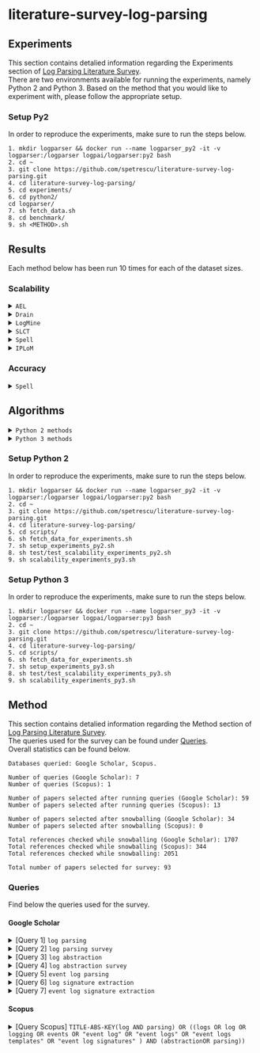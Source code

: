 # literature-survey-log-parsing

## Experiments
This section contains detalied information regarding the Experiments section of [Log Parsing Literature Survey](). <br>
There are two environments available for running the experiments, namely Python 2 and Python 3. 
Based on the method that you would like to experiment with, please follow the appropriate setup.

### Setup Py2
In order to reproduce the experiments, make sure to run the steps below.
```
1. mkdir logparser && docker run --name logparser_py2 -it -v logparser:/logparser logpai/logparser:py2 bash
2. cd ~
3. git clone https://github.com/spetrescu/literature-survey-log-parsing.git
4. cd literature-survey-log-parsing/
5. cd experiments/
6. cd python2/
cd logparser/
7. sh fetch_data.sh
8. cd benchmark/
9. sh <METHOD>.sh
```
## Results
Each method below has been run 10 times for each of the dataset sizes.

### Scalability
<details>
  <summary><code>AEL</code></summary>
  
  - BGL
      - <details>
        <summary>[1k, ..., 300k] => <code>NO 10k</code></summary>
         
        [1k, 2k, 4k, 20k, 50k, 100k, 200k, 300k]
        </details>
  - HDFS
      - <details>
        <summary>[1k, ..., 500k] => <code>ALL</code></summary>
         
        [1k, 2k, 4k, 10k, 20k, 50k, 100k, 200k, 300k, 500k]
        </details>
  - OpenSSH
      - <details>
        <summary>[1k, ..., 500k] => <code>NO 10k</code></summary>
         
        [1k, 2k, 4k, 20k, 50k, 100k, 200k, 300k, 500k]
        </details>
  - Thunderbird
      - <details>
        <summary>[1k, ..., 500k] => <code>ALL</code></summary>
         
        [1k, 2k, 4k, 10k, 20k, 50k, 100k, 200k, 300k, 500k]
        </details>
  - Windows
      - <details>
        <summary>[1k, ..., 500k] => <code>ALL</code></summary>
         
        [1k, 2k, 4k, 10k, 20k, 50k, 100k, 200k, 300k, 500k]
        </details>
  
</details>

<details>
  <summary><code>Drain</code></summary>
  
  - Android
      - <details>
        <summary>[1k, ..., 20k] => <code>ALL</code></summary>
         
        [1k, 2k, 4k, 10k, 20k]
        </details>
  - BGL
      - <details>
        <summary>[1k, ..., 300k] => <code>ALL</code></summary>
         
        [1k, 2k, 4k, 10k, 20k, 50k, 100k, 200k, 300k]
        </details>
  - HDFS
      - <details>
        <summary>[1k, ..., 1M] => <code>ALL</code></summary>
         
        [1k, 2k, 4k, 10k, 20k, 50k, 100k, 200k, 300k, 500k, 1M]
        </details>
  - OpenSSH
      - <details>
        <summary>[1k, ..., 500k] => <code>ALL</code></summary>
         
        [1k, 2k, 4k, 10k, 20k, 50k, 100k, 200k, 300k, 500k]
        </details>
  - Thunderbird
      - <details>
        <summary>[1k, ..., 1M] => <code>ALL</code></summary>
         
        [1k, 2k, 4k, 10k, 20k, 50k, 100k, 200k, 300k, 500k, 1M]
        </details>
  - Windows
      - <details>
        <summary>[1k, ..., 1M] => <code>ALL</code></summary>
         
        [1k, 2k, 4k, 10k, 20k, 50k, 100k, 200k, 300k, 500k, 1M]
        </details>
  
</details>

<details>
  <summary><code>LogMine</code></summary>
  
  - Android
      - <details>
        <summary>[1k, ..., 20k] => <code>NO 10k</code></summary>
         
        [1k, 2k, 4k, 20k]
        </details>
  - BGL
      - <details>
        <summary>[1k, ..., 20k] => <code>ALL</code></summary>
         
        [1k, 2k, 4k, 10k, 20k]
        </details>
  - HDFS
      - <details>
        <summary>[1k, ..., 20k] => <code>ALL</code></summary>
         
        [1k, 2k, 4k, 10k, 20k]
        </details>
  - Thunderbird
      - <details>
        <summary>[1k, ..., 20k] => <code>ALL</code></summary>
         
        [1k, 2k, 4k, 10k, 20k]
        </details>
<!--   - OpenSSH
      - <details>
        <summary>[1k, ..., 500k] => <code>NO 10k</code></summary>
         
        [1k, 2k, 4k, 20k, 50k, 100k, 200k, 300k, 500k]
        </details>
  - Windows
      - <details>
        <summary>[1k, ..., 500k] => <code>ALL</code></summary>
         
        [1k, 2k, 4k, 10k, 20k, 50k, 100k, 200k, 300k, 500k]
        </details> -->
  
</details>

<details>
  <summary><code>SLCT</code></summary>
  
  - HDFS
      - <details>
        <summary>[1k, ..., 1M] => <code>ALL</code></summary>
         
        [1k, 2k, 4k, 10k, 20k, 50k, 100k, 200k, 300k, 500k, 1M]
        </details>
  - Thunderbird
      - <details>
        <summary>[1k, ..., 20k] => <code>ALL</code></summary>
         
        [1k, 2k, 4k, 10k, 20k]
        </details>
  - Windows
      - <details>
        <summary>[1k, ..., 10k] => <code>NO 20k</code></summary>
         
        [1k, 2k, 4k, 10k, 20k]
        </details>
  
</details>

<details>
  <summary><code>Spell</code></summary>
  
  - BGL
      - <details>
        <summary>[1k, ..., 300k] => <code>NO 10k</code></summary>
         
        [1k, 2k, 4k, 20k, 50k, 100k, 200k, 300k]
        </details>
  - HDFS
      - <details>
        <summary>[1k, ..., 1M] => <code>ALL</code></summary>
         
        [1k, 2k, 4k, 10k, 20k, 50k, 100k, 200k, 300k, 500k, 1M]
        </details>
  - OpenSSH
      - <details>
        <summary>[1k, ..., 500k] => <code>NO 10k</code></summary>
         
        [1k, 2k, 4k, 20k, 50k, 100k, 200k, 300k, 500k]
        </details>
  - Thunderbird
      - <details>
        <summary>[1k, ..., 1M] => <code>ALL</code></summary>
         
        [1k, 2k, 4k, 10k, 20k, 50k, 100k, 200k, 300k, 500k, 1M]
        </details>
  - Windows
      - <details>
        <summary>[1k, ..., 20k] => <code>NO 50k</code></summary>
         
        [1k, 2k, 4k, 10k, 20k]
        </details>
  
</details>

<details>
  <summary><code>IPLoM</code></summary>

  - BGL
      - <details>
        <summary>[1k, ..., 300k] => <code>ALL</code></summary>
         
        [1k, 2k, 4k, 10k, 20k, 50k, 100k, 200k, 300k]
        </details>
  - HDFS
      - <details>
        <summary>[1k, ..., 1M] => <code>ALL</code></summary>
         
        [1k, 2k, 4k, 10k, 20k, 50k, 100k, 200k, 300k, 500k, 1M]
        </details>
  - OpenSSH
      - <details>
        <summary>[1k, ..., 500k] => <code>ALL</code></summary>
         
        [1k, 2k, 4k, 10k, 20k, 50k, 100k, 200k, 300k, 500k]
        </details>
  - Thunderbird
      - <details>
        <summary>[1k, ..., 1M] => <code>ALL</code></summary>
         
        [1k, 2k, 4k, 10k, 20k, 50k, 100k, 200k, 300k, 500k, 1M]
        </details>
  - Windows
      - <details>
        <summary>[1k, ..., 1M] => <code>ALL</code></summary>
         
        [1k, 2k, 4k, 10k, 20k, 50k, 100k, 200k, 300k, 500k, 1M]
        </details>
</details>

### Accuracy
<details>
  <summary><code>Spell</code></summary>
  
  - BGL
      - <details>
        <summary>[1k, ..., 300k] => <code>NO 10k</code></summary>
         
        [1k, 2k, 4k, 20k, 50k, 100k, 200k, 300k]
        </details>
  - HDFS
      - <details>
        <summary>[1k, ..., 1M] => <code>ALL</code></summary>
         
        [1k, 2k, 4k, 10k, 20k, 50k, 100k, 200k, 300k, 500k, 1M]
        </details>
  - OpenSSH
      - <details>
        <summary>[1k, ..., 500k] => <code>NO 10k</code></summary>
         
        [1k, 2k, 4k, 20k, 50k, 100k, 200k, 300k, 500k]
        </details>
  - Thunderbird
      - <details>
        <summary>[1k, ..., 1M] => <code>ALL</code></summary>
         
        [1k, 2k, 4k, 10k, 20k, 50k, 100k, 200k, 300k, 500k, 1M]
        </details>
  - Windows
      - <details>
        <summary>[1k, ..., 20k] => <code>NO 50k</code></summary>
         
        [1k, 2k, 4k, 10k, 20k]
        </details>
  
</details>

## Algorithms
<details>
  <summary><code>Python 2 methods</code></summary>

- [X] AEL
- [X] Drain
- [X] IPLoM
- [X] LenMa
- [X] LFA
- [X] LKE (prblms w Android & BGL)
- [X] LogCluster (prblms w Android)
- [X] LogMine
- [X] LogSig
- [ ] MoLFI
- [X] SHISO
- [X] SLCT (no Android)
- [X] Spell ✅ (no Windows >= 50k; no Android >= 50k)
  
Although implemented, methods with * are not scalable.
</details>

<details>
  <summary><code>Python 3 methods</code></summary>
  
- [ ] MoLFI
</details>


### Setup Python 2
In order to reproduce the experiments, make sure to run the steps below.
```
1. mkdir logparser && docker run --name logparser_py2 -it -v logparser:/logparser logpai/logparser:py2 bash
2. cd ~
3. git clone https://github.com/spetrescu/literature-survey-log-parsing.git
4. cd literature-survey-log-parsing/
5. cd scripts/
6. sh fetch_data_for_experiments.sh
7. sh setup_experiments_py2.sh
8. sh test/test_scalability_experiments_py2.sh
9. sh scalability_experiments_py3.sh
```

### Setup Python 3
In order to reproduce the experiments, make sure to run the steps below.
```
1. mkdir logparser && docker run --name logparser_py3 -it -v logparser:/logparser logpai/logparser:py3 bash
2. cd ~
3. git clone https://github.com/spetrescu/literature-survey-log-parsing.git
4. cd literature-survey-log-parsing/
5. cd scripts/
6. sh fetch_data_for_experiments.sh
7. sh setup_experiments_py3.sh
8. sh test/test_scalability_experiments_py3.sh
9. sh scalability_experiments_py3.sh
```

## Method

This section contains detalied information regarding the Method section of [Log Parsing Literature Survey](). <br>
The queries used for the survey can be found under [Queries](#queries). <br>
Overall statistics can be found below.

```
Databases queried: Google Scholar, Scopus.

Number of queries (Google Scholar): 7
Number of queries (Scopus): 1

Number of papers selected after running queries (Google Scholar): 59
Number of papers selected after running queries (Scopus): 13

Number of papers selected after snowballing (Google Scholar): 34
Number of papers selected after snowballing (Scopus): 0

Total references checked while snowballing (Google Scholar): 1707
Total references checked while snowballing (Scopus): 344
Total references checked while snowballing: 2051

Total number of papers selected for survey: 93
```

### <a name="queries"></a>Queries
Find below the queries used for the survey.
#### Google Scholar
<details>
  <summary>[Query 1] <code>log parsing</code></summary>
  
  1. <details>
     <summary><a href="https://arxiv.org/abs/1811.03509">Tools and Benchmarks for Automated Log Parsing</a> <b>(57)</b></summary>
 
     1. [SherLog: Error Diagnosis by Connecting Clues from Run-time Logs](https://dl.acm.org/doi/10.1145/1735971.1736038)
     2. [DeepLog: Anomaly Detection and Diagnosis from System Logs through Deep Learning](https://dl.acm.org/doi/10.1145/3133956.3134015)
     3. [Detecting Large-Scale System Problems by Mining Console Logs](https://dl.acm.org/doi/10.1145/1629575.1629587)
     4. [A Data Clustering Algorithm for Mining Patterns From Event Logs](https://ieeexplore.ieee.org/document/1251233)
     5. [LogCluster - A Data Clustering and Pattern Mining Algorithm for Event Logs](https://ieeexplore.ieee.org/document/7367331)
     6. [Clustering Event Logs Using Iterative Partitioning](https://dl.acm.org/doi/10.1145/1557019.1557154)
     7. [Length Matters: Clustering System Log Messages using Length of Words](https://arxiv.org/abs/1611.03213)
     8. [LogMine: Fast Pattern Recognition for Log Analytics](https://dl.acm.org/doi/10.1145/2983323.2983358)
     9. [Abstracting Log Lines to Log Event Types for Mining Software System Logs](https://ieeexplore.ieee.org/document/5463281)
     10. [LogSig: Generating System Events from Raw Textual Logs](https://dl.acm.org/doi/10.1145/2063576.2063690)
     11. [Incremental Mining of System Log Format](https://ieeexplore.ieee.org/document/6649746)
     12. [Abstracting Execution Logs to Execution Events for Enterprise Applications (Short Paper)](https://ieeexplore.ieee.org/document/4601543)
     </details>
  2. <details>
     <summary><a href="https://ieeexplore.ieee.org/abstract/document/8067504">Towards Automated Log Parsing for Large-Scale Log Data Analysis</a> <b>(54)</b></summary>
  
     1. [Execution Anomaly Detection in Distributed Systems through Unstructured Log Analysis](https://ieeexplore.ieee.org/document/5360240)
     2. [A Lightweight Algorithm for Message Type Extraction in System Application Logs](https://ieeexplore.ieee.org/document/5936060)
     </details>
  3. <details>
     <summary><a href="https://ieeexplore.ieee.org/abstract/document/7579781">An Evaluation Study on Log Parsing and Its Use in Log Mining</a> <b>(41)</b></summary>
  
     1. [Mining Event Logs with SLCT and LogHound](https://ieeexplore.ieee.org/abstract/document/4575281)
     </details>
  4. [Drain: An Online Log Parsing Approach with Fixed Depth Tree](https://ieeexplore.ieee.org/document/8029742) **(35)**
  5. [A Directed Acyclic Graph Approach to Online Log Parsing](https://arxiv.org/abs/1806.04356) **(41)**
  6. <details>
     <summary><a href="https://ieeexplore.ieee.org/abstract/document/9134790">Logram: Efficient Log Parsing Using n-Gram Dictionaries</a> <b>(74)</b></summary>
  
     1. [Mining Invariants from Console Logs for System Problem Detection](https://www.usenix.org/conference/usenix-atc-10/mining-invariants-console-logs-system-problem-detection)
     2. [An automated approach for abstracting execution logs to execution events](https://citeseerx.ist.psu.edu/viewdoc/download?doi=10.1.1.332.9832&rep=rep1&type=pdf)
     3. [Efficiently Extracting Operational Profiles from Execution Logs Using Suffix Arrays](https://ieeexplore.ieee.org/document/5362080)
     </details>
  7. [Self-Supervised Log Parsing](https://arxiv.org/abs/2003.07905) **(20)**
  8. <details>
     <summary><a href="https://ieeexplore.ieee.org/abstract/document/9209681">LogParse: Making Log Parsing Adaptive through Word Classification</a> <b>(34)</b></summary>
  
     1. [Learning Latent Events from Network Message Logs](https://arxiv.org/abs/1804.03346)
     </details>
  9. [Improving Performances of Log Mining for Anomaly Prediction Through NLP-Based Log Parsing](https://arxiv.org/abs/2003.07905) **(19)**
  1. <details>
     <summary><a href="https://ieeexplore.ieee.org/document/7837916">Spell: Streaming Parsing of System Event Logs</a> <b>(18)</b></summary>
  
     1. [LogTree: A Framework for Generating System Events from Raw Textual Logs](https://ieeexplore.ieee.org/document/5694003)
     2. [HLAer: a System for Heterogeneous Log Analysis](https://citeseerx.ist.psu.edu/viewdoc/download?doi=10.1.1.714.8589&rep=rep1&type=pdf)
     </details>
  2. [LPV: A Log Parser Based on Vectorization for Offline and Online Log Parsing](https://ieeexplore.ieee.org/abstract/document/9338336) **(21)**
  3. [An Efficient Log Parsing Algorithm Based on Heuristic Rules](https://link.springer.com/chapter/10.1007/978-3-030-29611-7_10) **(30)**
  4. [Paddy: An Event Log Parsing Approach using Dynamic Dictionary](https://ieeexplore.ieee.org/abstract/document/9110435) **(21)**
  5. [A Theoretical Framework for Understanding the Relationship Between Log Parsing and Anomaly Detection](https://link.springer.com/chapter/10.1007/978-3-030-88494-9_16) **(25)**
  6. [Spell: Online Streaming Parsing of Large Unstructured System Logs](https://ieeexplore.ieee.org/document/8489912) **(36)**
  7. [A Confidence-Guided Evaluation for Log Parsers Inner Quality](https://link.springer.com/article/10.1007/s11036-019-01501-6) **(48)**
  8. <details>
     <summary><a href="https://arxiv.org/abs/2110.15473">AWSOM-LP: An Effective Log Parsing Technique Using Pattern Recognition and Frequency Analysis</a> <b>(45)</b></summary>
  
     1. [Towards an NLP-based log template generation algorithm for system log analysis](https://dl.acm.org/doi/abs/10.1145/2619287.2619290)
     </details>
  9. <details>
     <summary><a href="https://ieeexplore.ieee.org/abstract/document/9458609">Prefix-Graph: A Versatile Log Parsing Approach Merging Prefix Tree with Probabilistic Graph</a> <b>(27)</b></summary>
  
     1. [LogAnomaly: Unsupervised Detection of Sequential and Quantitative Anomalies in Unstructured Logs](https://www.ijcai.org/proceedings/2019/658)
     2. [Logan: A Distributed Online Log Parser](https://ieeexplore.ieee.org/document/8731527)
     </details>
  1. <details>
     <summary><a href="https://ieeexplore.ieee.org/abstract/document/8988255">Efficient and Robust Syslog Parsing for Network Devices in Datacenter Networks</a> <b>(47)</b></summary>
  
     1. [Device-Agnostic Log Anomaly Classification with Partial Labels](https://ieeexplore.ieee.org/document/8624141)
     </details>
  2. <details>
     <summary><a href="https://dl.acm.org/doi/10.1145/3338906.3338931">Robust Log-Based Anomaly Detection on Unstable Log Data</a> <b>(48)</b></summary>
  
     1. [Experience Report: Log Mining Using Natural Language Processing and Application to Anomaly Detection](https://www.semanticscholar.org/paper/Experience-Report%3A-Log-Mining-Using-Natural-and-to-Bertero-Roy/bf06e55ccae276d39fa7476ff7a4a6ac8437579e)
     </details>
  3. [LogStamp: Automatic Online Log Parsing Based on Sequence Labelling](https://www.performance2021.deib.polimi.it/wp-content/uploads/2021/10/WAIN_2021_paper_12_Tao.pdf) **(23)**
  4. [A Review of Unstructured Data Analysis and Parsing Methods](https://ieeexplore.ieee.org/abstract/document/9167588) **(33)**
  5. [OLMPT: Research on Online Log Parsing Method Based on Prefix Tree](https://dl.acm.org/doi/10.1145/3452940.3452951) **(13)**
  6. <details>
     <summary><a href="https://ieeexplore.ieee.org/abstract/document/8989069">A Parallel Approach of Weighted Edit Distance Calculation for Log Parsing</a> <b>(10)</b></summary>
  
     1. [LogMaster: Mining Event Correlations in Logs of Large-scale Cluster Systems](https://arxiv.org/abs/1003.0951)
     </details>
  7. <details>
     <summary><a href="https://arxiv.org/abs/2001.01216">Flexible Log File Parsing using Hidden Markov Models</a> <b>(13)</b></summary>
  
     1. [A Breadth-First Algorithm for Mining Frequent Patterns from Event Logs](https://link.springer.com/content/pdf/10.1007%2F978-3-540-30179-0_27.pdf)
     </details>
  8. <details>
     <summary><a href="https://ieeexplore.ieee.org/abstract/document/7883294">Log Clustering Based Problem Identification for Online Service Systems</a> <b>(30)</b></summary>
  
     1. [Experience Mining Google’s Production Console Logs](https://www.usenix.org/legacy/events/slaml10/tech/full_papers/Xu.pdf)
     </details>
  9. [Unsupervised Noise Detection in Unstructured data for Automatic Parsing](https://ieeexplore.ieee.org/abstract/document/9269096) **(21)**
</details>

<details>
  <summary>[Query 2] <code>log parsing survey</code></summary>
  
  1. <details>
     <summary><a href="https://www.sciencedirect.com/science/article/pii/S0167404820300250">System log clustering approaches for cyber security applications: A survey</a> <b>(80)</b></summary>
  
     1. [One Graph Is Worth a Thousand Logs: Uncovering Hidden Structures in Massive System Event Logs](https://link.springer.com/chapter/10.1007/978-3-642-04180-8_32)
     2. [GenLog: Accurate Log Template Discovery for Stripped X86 Binaries](https://ieeexplore.ieee.org/document/8029626)
     </details>
  2. [A Survey on Automated Log Analysis for Reliability Engineering](https://dl.acm.org/doi/abs/10.1145/3460345) **(205)**
</details>

<details>
  <summary>[Query 3] <code>log abstraction</code></summary>
  
  1. <details>
     <summary><a href="https://www.sciencedirect.com/science/article/abs/pii/S0950584920300264?casa_token=iZOiGEqQoKwAAAAA:b6CTyhaGiai9R-prLmP3HLhFETQgr6H7b4oTIv17-iWQrAOemWF5Wslj35wvpHqXDTxWSnkvQjG8">A systematic literature review on automated log abstraction techniques</a> <b>(55)</b></summary>
  
     1. [A Method of Large - Scale Log Pattern Mining](https://link.springer.com/chapter/10.1007/978-3-319-74521-3_9)
     </details>
  2. [Symptom-based Problem Determination Using Log Data Abstraction](https://dl.acm.org/doi/10.1145/1923947.1923979) **(37)**
  3. [Unsupervised Event Abstraction using Pattern Abstraction and Local Process Models](https://arxiv.org/abs/1704.03520) **(15)**
  4. [Automatic Event Log Abstraction to Support Forensic Investigation](https://dl.acm.org/doi/10.1145/3373017.3373018) **(28)**
  5. [Event-Log Abstraction using Batch Session Identification and Clustering](https://dl.acm.org/doi/10.1145/3341105.3373861) **(20)**
  6. [Event Log Abstraction in Client-Server Applications](https://www.researchgate.net/publication/355763915_Event_Log_Abstraction_in_Client-Server_Applications) **(24)**
  7. <details>
     <summary><a href="https://dl.acm.org/doi/10.1145/3465481.3470083">Log Abstraction for Information Security: Heuristics and Reproducibility</a> <b>(39)</b></summary>
  
     1. [amulog: A General Log Analysis Framework for Diverse Template Generation Methods](https://ieeexplore.ieee.org/document/9269049)
     </details>
  8. [Practical Multi-pattern Matching Approach for Fast and Scalable Log Abstraction](https://www.semanticscholar.org/paper/Practical-Multi-pattern-Matching-Approach-for-Fast-Tovarnák/29d33b370ccd63c56e796a3aadcd45605f325a63) **(15)**
  
</details>

<details>
  <summary>[Query 4] <code>log abstraction survey</code></summary>
  
  &mdash;
  
</details>

<details>
  <summary>[Query 5] <code>event log parsing</code></summary>
  
  1. [LogLens: A Real-Time Log Analysis System](https://ieeexplore.ieee.org/document/8416368) **(36)**
  2. [Loghub: A Large Collection of System Log Datasets towards Automated Log Analytics](https://arxiv.org/abs/2008.06448) **(69)**
  3. [Experience Report: System Log Analysis for Anomaly Detection](https://ieeexplore.ieee.org/document/7774521) **(49)**
  4. [LOGAIDER: A Tool for Mining Potential Correlations of HPC Log Events](https://ieeexplore.ieee.org/document/7973730) **(23)**
  5. <details>
     <summary><a href="https://link.springer.com/article/10.1007/s10796-020-10026-3">LogGAN: a Log-level Generative Adversarial Network for Anomaly Detection using Permutation Event Modeling</a> <b>(32)</b></summary>
  
     1. [Event Extraction from Streaming System Logs](https://link.springer.com/chapter/10.1007%2F978-981-13-1056-0_47)
     </details>
  6. [A Search-based Approach for Accurate Identification of Log Message Formats](https://dl.acm.org/doi/10.1145/3196321.3196340) **(36)**
  
</details>

<details>
  <summary>[Query 6] <code>log signature extraction</code></summary>
  
  1. [Unsupervised Signature Extraction from Forensic Logs](https://link.springer.com/chapter/10.1007/978-3-319-71273-4_25) **(27)**
  2. [Towards a neural language model for signature extraction from forensic logs](https://ieeexplore.ieee.org/document/7916497) **(16)**
  3. [A hybrid approach for log signature generation](https://www.emerald.com/insight/content/doi/10.1016/j.aci.2019.05.002/full/html) **(17)**
  
</details>

<details>
  <summary>[Query 7] <code>event log signature extraction</code></summary>
  
  &mdash;
  
</details>

#### Scopus

<details>
  <summary>[Query Scopus] <code>TITLE-ABS-KEY(log AND parsing) OR ((logs OR log OR logging OR events OR "event log" OR "event logs" OR "event logs templates" OR "event log signatures" ) AND (abstractionOR parsing))</code></summary>
  
  1. [Log and Execution Trace Analytics System](https://ieeexplore.ieee.org/document/9548437) **(26)**
  2. [Virtual Knowledge Graphs for Federated Log Analysis](https://dl.acm.org/doi/abs/10.1145/3465481.3465767) **(23)**
  3. [The Use of Template Miners and Encryption in Log Message Compression](https://www.researchgate.net/publication/352688634_The_Use_of_Template_Miners_and_Encryption_in_Log_Message_Compression) **(39)**
  4. [LogEA: Log Extraction and Analysis Tool to Support Forensic Investigation of Linux-based System](https://www.semanticscholar.org/paper/LogEA%3A-Log-Extraction-and-Analysis-Tool-to-Support-Dusane-Sujatha/f39071d3a82c92a36d8260c86618e9cb08e33541) **(27)**
  5. [On Automatic Parsing of Log Records](https://arxiv.org/abs/2102.06320) **(36)**
  6. [MoniLog: An Automated Log-Based Anomaly Detection System for Cloud Computing Infrastructures](https://www.semanticscholar.org/paper/MoniLog%3A-An-Automated-Log-Based-Anomaly-Detection-Vervaet/24ea86f660260e95768a341a47965907d0046793) **(38)**
  7. [An Improved KNN-Based Efficient Log Anomaly Detection Method with Automatically Labeled Samples](https://dl.acm.org/doi/10.1145/3441448) **(34)**
  8. [An Extensible Parsing Pipeline for Unstructured Data Processing](https://www.researchgate.net/publication/349984905_An_Extensible_Parsing_Pipeline_for_Unstructured_Data_Processing) **(22)**
  9. [A Dynamic Processing Algorithm for Variable Data in Intranet Security Monitoring](https://link.springer.com/chapter/10.1007/978-3-030-78612-0_12) **(14)**
  1. [METING: A Robust Log Parser Based on Frequent n-Gram Mining](https://ieeexplore.ieee.org/document/9283937) **(19)**
  2. [Log Parser with One-to-One Markup](https://ieeexplore.ieee.org/document/9092114) **(36)**
  3. [FastLogSim: A Quick Log Pattern Parser Scheme Based on Text Similarity](https://link.springer.com/chapter/10.1007/978-3-030-55130-8_19) **(17)**
  4. [AECID-PG: A Tree-Based Log Parser Generator To Enable Log Analysis](https://ieeexplore.ieee.org/document/8717887) **(13)**
  
</details>

